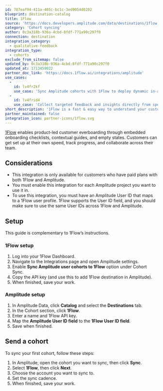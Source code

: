```yaml
---
id: 787eaf94-411a-405c-bc1c-3ed9054d0202
blueprint: destination-catalog
title: 1Flow
source: 'https://docs.developers.amplitude.com/data/destinations/1flow'
category: 'Cohort syncing'
author: 0c3a318b-936a-4cbd-8fdf-771a90c297f0
connection: destination
integration_category:
  - qualitative-feedback
integration_type:
  - cohorts
exclude_from_sitemap: false
updated_by: 0c3a318b-936a-4cbd-8fdf-771a90c297f0
updated_at: 1713459022
partner_doc_link: 'https://docs.1flow.ai/integrations/amplitude'
use_cases:
  -
    id: lv4fr2kf
    use_case: 'Sync Amplitude cohorts with 1Flow to deploy dynamic in-app surveys and messages.'
  -
    id: lv4frid4
    use_case: 'Collect targeted feedback and insights directly from specific user groups to understand user needs and improve product features based on direct user input.'
short_description: '1Flow is a fast & easy way to understand your customers in-product, so you can reduce churn, grow faster, and build the right features.'
partner_maintained: false
integration_icon: partner-icons/1flow.svg
---
```

[1Flow](https://1flow.app/) enables product-led customer everboarding through embedded onboarding checklists, contextual guides, and empty states. Customers can get set up at their own speed, track progress, and collaborate across their team.

## Considerations

- This integration is only available for customers who have paid plans with both 1Flow and Amplitude.
- You must enable this integration for each Amplitude project you want to use it in.
- To use this integration, you must have an Amplitude User ID that maps to a 1Flow user profile. 1Flow supports the User ID field, and you should make sure to use the same User IDs across 1Flow and Amplitude.

## Setup

This guide is complementary to 1Flow’s instructions.

### 1Flow setup

1. Log into your 1Flow Dashboard.
2. Navigate to the Integrations page and open Amplitude settings.
3. Enable **Sync Amplitude user cohorts to 1Flow** option under Cohort Sync.
4. Copy the API key (and use this to add 1Flow destination in Amplitude).
5. When finished, save your work.

### Amplitude setup

1. In Amplitude Data, click **Catalog** and select the **Destinations** tab.
2. In the Cohort section, click **1Flow**.
3. Enter a name and 1Flow API key. 
4. Map the **Amplitude User ID field** to the **1Flow User ID field**.
5. Save when finished.

## Send a cohort

To sync your first cohort, follow these steps:

1. In Amplitude, open the cohort you want to sync, then click **Sync**.
2. Select **1Flow**, then click **Next**.
3. Choose the account you want to sync to.
4. Set the sync cadence.
5. When finished, save your work.